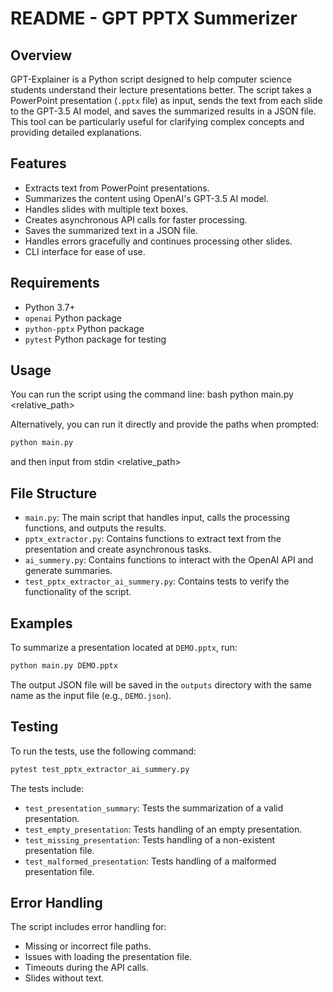 # README - GPT PPTX Summerizer

## Overview

GPT-Explainer is a Python script designed to help computer science students understand their lecture presentations better. The script takes a PowerPoint presentation (`.pptx` file) as input, sends the text from each slide to the GPT-3.5 AI model, and saves the summarized results in a JSON file. This tool can be particularly useful for clarifying complex concepts and providing detailed explanations.

## Features

- Extracts text from PowerPoint presentations.
- Summarizes the content using OpenAI's GPT-3.5 AI model.
- Handles slides with multiple text boxes.
- Creates asynchronous API calls for faster processing.
- Saves the summarized text in a JSON file.
- Handles errors gracefully and continues processing other slides.
- CLI interface for ease of use.

## Requirements

- Python 3.7+
- `openai` Python package
- `python-pptx` Python package
- `pytest` Python package for testing

## Usage

You can run the script using the command line:
bash
python main.py <relative_path>

Alternatively, you can run it directly and provide the paths when prompted:

```bash
python main.py
```
and then input from stdin <relative_path>


## File Structure

- `main.py`: The main script that handles input, calls the processing functions, and outputs the results.
- `pptx_extractor.py`: Contains functions to extract text from the presentation and create asynchronous tasks.
- `ai_summery.py`: Contains functions to interact with the OpenAI API and generate summaries.
- `test_pptx_extractor_ai_summery.py`: Contains tests to verify the functionality of the script.

## Examples

To summarize a presentation located at `DEMO.pptx`, run:

```bash
python main.py DEMO.pptx
```

The output JSON file will be saved in the `outputs` directory with the same name as the input file (e.g., `DEMO.json`).

## Testing

To run the tests, use the following command:

```bash
pytest test_pptx_extractor_ai_summery.py
```

The tests include:
- `test_presentation_summary`: Tests the summarization of a valid presentation.
- `test_empty_presentation`: Tests handling of an empty presentation.
- `test_missing_presentation`: Tests handling of a non-existent presentation file.
- `test_malformed_presentation`: Tests handling of a malformed presentation file.

## Error Handling

The script includes error handling for:
- Missing or incorrect file paths.
- Issues with loading the presentation file.
- Timeouts during the API calls.
- Slides without text.

